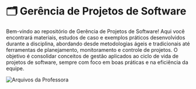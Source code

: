 # 🗂️ Gerência de Projetos de Software

Bem-vindo ao repositório de Gerência de Projetos de Software! Aqui você encontrará materiais, estudos de caso e exemplos práticos desenvolvidos durante a disciplina, 
abordando desde metodologias ágeis e tradicionais até ferramentas de planejamento, monitoramento e controle de projetos. O objetivo é consolidar conceitos de gestão aplicados ao ciclo de vida de projetos de software, 
sempre com foco em boas práticas e na eficiência da equipe.


![Arquivos da Professora](https://github.com/user-attachments/assets/f4003cc9-19ea-47ed-83d0-e0fd341dc92e)
